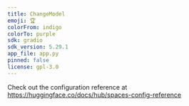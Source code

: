 ```yaml
---
title: ChangeModel
emoji: 🏆
colorFrom: indigo
colorTo: purple
sdk: gradio
sdk_version: 5.29.1
app_file: app.py
pinned: false
license: gpl-3.0
---
```


Check out the configuration reference at https://huggingface.co/docs/hub/spaces-config-reference
